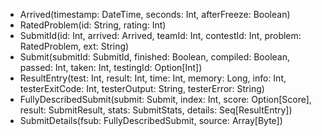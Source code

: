 

- Arrived(timestamp: DateTime, seconds: Int, afterFreeze: Boolean)
- RatedProblem(id: String, rating: Int)
- SubmitId(id: Int, arrived: Arrived, teamId: Int, contestId: Int, problem: RatedProblem, ext: String)
- Submit(submitId: SubmitId, finished: Boolean, compiled: Boolean, passed: Int, taken: Int, testingId: Option\[Int\])
- ResultEntry(test: Int, result: Int, time: Int, memory: Long, info: Int, testerExitCode: Int, testerOutput: String, testerError: String)
- FullyDescribedSubmit(submit: Submit, index: Int, score: Option\[Score\], result: SubmitResult, stats: SubmitStats, details: Seq\[ResultEntry\])
- SubmitDetails(fsub: FullyDescribedSubmit, source: Array\[Byte\])